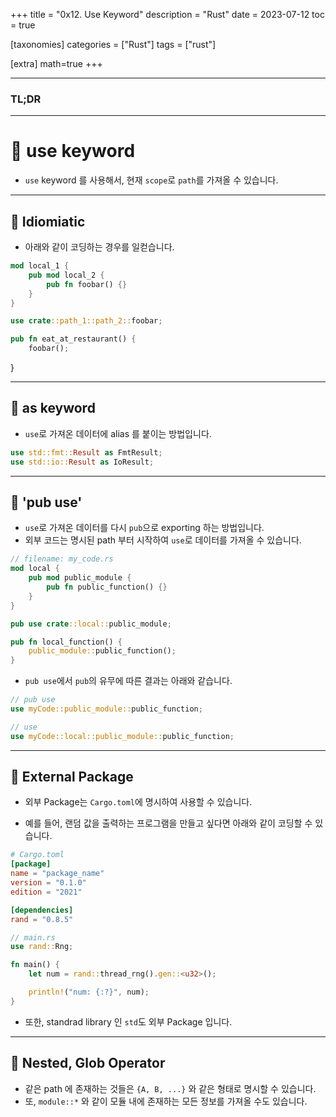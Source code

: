 +++
title = "0x12. Use Keyword"
description = "Rust"
date = 2023-07-12
toc = true

[taxonomies]
categories = ["Rust"]
tags = ["rust"]

[extra]
math=true
+++

---
### <txtred>**TL;DR**</txtred>

---
# 📌 use keyword
- `use` keyword 를 사용해서, 현재 `scope`로 `path`를 가져올 수 있습니다.

---
## 📍 Idiomiatic
- 아래와 같이 코딩하는 경우를 일컫습니다.
```rust
mod local_1 {
    pub mod local_2 {
        pub fn foobar() {}
    }
}

use crate::path_1::path_2::foobar;

pub fn eat_at_restaurant() {
    foobar();
```
}

---
## 📍 as keyword
- `use`로 가져온 데이터에 alias 를 붙이는 방법입니다.

```rust
use std::fmt::Result as FmtResult;
use std::io::Result as IoResult;
```

---
## 📍 'pub use'
- `use`로 가져온 데이터를 다시 `pub`으로 <txtylw>exporting</txtylw> 하는 방법입니다.
- 외부 코드는 명시된 path 부터 시작하여 `use`로 데이터를 가져올 수 있습니다.

```rust
// filename: my_code.rs
mod local {
    pub mod public_module {
        pub fn public_function() {}
    }
}

pub use crate::local::public_module;

pub fn local_function() {
    public_module::public_function();
}
```

- `pub use`에서 `pub`의 유무에 따른 결과는 아래와 같습니다.

```rust
// pub use
use myCode::public_module::public_function;

// use
use myCode::local::public_module::public_function;
```

---
## 📍 External Package
- 외부 Package는 `Cargo.toml`에 명시하여 사용할 수 있습니다.

- 예를 들어, 랜덤 값을 출력하는 프로그램을 만들고 싶다면 아래와 같이 코딩할 수 있습니다.

```toml
# Cargo.toml
[package]
name = "package_name"
version = "0.1.0"
edition = "2021"

[dependencies]
rand = "0.8.5"
```

```rust
// main.rs
use rand::Rng;

fn main() {
    let num = rand::thread_rng().gen::<u32>();

    println!("num: {:?}", num);
}
```

- 또한, standrad library 인 `std`도 외부 Package 입니다.

---
## 📍 Nested, Glob Operator
- 같은 path 에 존재하는 것들은 `{A, B, ...}` 와 같은 형태로 명시할 수 있습니다.
- 또, `module::*` 와 같이 모듈 내에 존재하는 모든 정보를 가져올 수도 있습니다.
